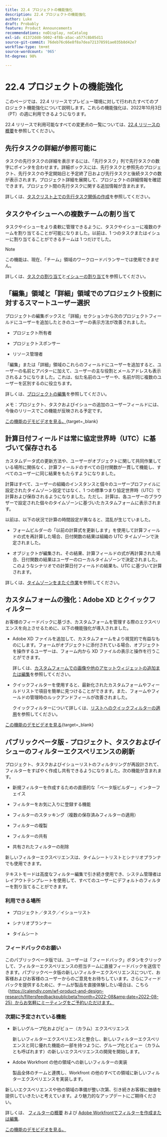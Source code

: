 ```yaml
---
title: 22.4 プロジェクトの機能強化
description: 22.4 プロジェクトの機能強化
author: Luke
draft: Probably
feature: Product Announcements
recommendations: noDisplay, noCatalog
exl-id: 41372dd8-5002-4f8b-a5ac-a577c8b05d11
source-git-commit: 76deb76c66e8f8a7dea721378591ae035b8d42e7
workflow-type: tm+mt
source-wordcount: '965'
ht-degree: 98%

---
```


# 22.4 プロジェクトの機能強化

このページでは、22.4 リリースでプレビュー環境に対して行われたすべてのプロジェクト機能強化について説明します。これらの機能強化は、2022年10月3日（PT）の週に利用できるようになります。

22.4 リリースで利用可能なすべての変更点の一覧については、[22.4 リリースの概要](/help/quicksilver/product-announcements/product-releases/22.4-release-activity/22-4-release-overview.md)を参照してください。

## 先行タスクの詳細が参照可能に

タスクの先行タスクの詳細を表示するには、「先行タスク」列で先行タスクの数字にポインタを合わせます。詳細ボックスには、先行タスクと参照先のプロジェクト、先行タスクの予定開始日と予定終了日および先行タスクと後続タスクの数が表示されます。プロジェクト詳細を展開して、プロジェクトの詳細情報を確認できます。プロジェクト間の先行タスクに関する追加情報が含まれます。

詳しくは、[タスクリスト上での先行タスク関係の作成](/help/quicksilver/manage-work/tasks/use-prdcssrs/create-predecessors-on-task-list.md)を参照してください。

## タスクやイシューへの複数チームの割り当て

タスクやイシューをより柔軟に管理できるように、タスクやイシューに複数のチームを割り当てることが可能になりました。以前は、1 つのタスクまたはイシューに割り当てることができるチームは 1 つだけでした。

>[!NOTE]
>
>この機能は、現在、「チーム」領域のワークロードバランサーでは使用できません。

詳しくは、[タスクの割り当て](/help/quicksilver/manage-work/tasks/assign-tasks/assign-tasks.md)と[イシューの割り当て](/help/quicksilver/manage-work/issues/manage-issues/assign-issues.md)を参照してください。

## 「編集」領域と「詳細」領域でのプロジェクト役割に対するスマートユーザー選択

プロジェクトの編集ボックスと「詳細」セクションから次のプロジェクトフィールドにユーザーを追加したときのユーザーの表示方法が改善されました。

* プロジェクト所有者

* プロジェクトスポンサー

* リソース管理者

「編集」または「詳細」領域のこれらのフィールドにユーザーを追加すると、ユーザーの名前とアバターに加えて、ユーザーの主な役割とメールアドレスも表示されるようになりました。これは、似た名前のユーザーや、名前が同じ複数のユーザーを区別するのに役立ちます。

詳しくは、[プロジェクトの編集](/help/quicksilver/manage-work/projects/manage-projects/edit-projects.md)を参照してください。

メモ：プロジェクト、タスクおよびイシューの追加のユーザーフィールドには、今後のリリースでこの機能が反映される予定です。

[この機能のデモビデオを見る。](https://video.tv.adobe.com/v/3412390/){target=_blank}

## 計算日付フィールドは常に協定世界時（UTC）に基づいて保存される

カスタムデータ式の更新方法や、ユーザーがオブジェクトに関して共同作業している場所に関係なく、計算フィールドのすべての日付関数が一貫して機能し、すべてのユーザーに同じ結果をもたらすようになりました。

計算はすべて、ユーザーの組織のインスタンスと個々のユーザープロファイルに設定されたタイムゾーン設定ではなく、1 つの標準つまり協定世界時（UTC）で計算および保存されるようになりました。ただし、計算は、各ユーザーのブラウザーで設定された個々のタイムゾーンに基づいたカスタムフォームに表示されます。

以前は、以下の状況で計算の時間設定が異なると、混乱が生じていました。

* フォームビルダーの「以前の計算式を更新します」を使用して計算フィールドの式を再計算した場合、日付関数の結果は組織の UTC タイムゾーンで決定されました。

* オブジェクトが編集され、その結果、計算フィールドの式が再計算された場合、日付関数の結果はユーザーのローカルタイムゾーンで決定されました。このようなシナリオでの計算日付フィールドの結果も、UTC に基づいて計算されます。

詳しくは、[タイムゾーンをまたぐ作業](/help/quicksilver/workfront-basics/tips-tricks-and-troubleshooting/working-across-timezones.md)を参照してください。

## カスタムフォームの強化：Adobe XD とクイックフィルター

お客様のフィードバックに基づき、カスタムフォームを管理する際のエクスペリエンスを向上させるために、以下の機能強化が導入されました。

* Adobe XD ファイルを追加して、カスタムフォームをより視覚的で有益なものにします。フォームがオブジェクトに添付されている場合、オブジェクトを操作するユーザーは、フォーム内から XD ファイルの表示と操作を行うことができます。

  詳しくは、[カスタムフォームでの画像や他のアセットウィジェットの追加または編集](/help/quicksilver/administration-and-setup/customize-workfront/create-manage-custom-forms/add-widget-or-edit-its-properties-in-a-custom-form.md)を参照してください。

* クイックフィルターを使用すると、最新化されたカスタムフォームやフィールドリストで項目を簡単に見つけることができます。また、フォームやフィールドの管理時のルックアンドフィールが改善されました。

  クイックフィルターについて詳しくは、[リストへのクイックフィルターの適用](/help/quicksilver/workfront-basics/navigate-workfront/use-lists/apply-quick-filter-list.md)を参照してください。

[この機能のデモビデオを見る](https://video.tv.adobe.com/v/3412469/){target=_blank}

## パブリックベータ版 - プロジェクト、タスクおよびイシューのフィルターエクスペリエンスの刷新

プロジェクト、タスクおよびイシューリストのフィルタリングが再設計されて、フィルターをすばやく作成し共有できるようになりました。次の機能が含まれます。

* 新規フィルターを作成するための直感的な「ベータ版ビルダー」インターフェイス

* フィルターをお気に入りに登録する機能

* フィルターのスタッキング（複数の保存済みフィルターの適用）

* フィルターの複製

* フィルターの共有

* 共有されたフィルターの削除


新しいフィルターエクスペリエンスは、タイムシートリストとシナリオプランナでも使用できます。

テキストモードは高度なフィルター編集で引き続き使用でき、システム管理者はレイアウトテンプレートを使用して、すべてのユーザーにデフォルトのフィルターを割り当てることができます。

### 利用できる場所

* プロジェクト／タスク／イシューリスト

* シナリオプランナー

* タイムシート


### フィードバックのお願い

このパブリックベータ版では、ユーザーは「フィードバック」ボタンをクリックして、フィルターエクスペリエンスの担当チームに直接フィードバックを送信できます。パブリックベータ版の新しいフィルターエクスペリエンスについて、お客様およびお客様のユーザーからのご意見をお待ちしています。さらにフィードバックを提供するために、チームが製品を直接体験したい場合は、こちら（https://calendly.com/wf-product-and-design-research/filtersfeedbackpublicbeta?month=2022-08&amp;date=2022-08-25）からお気軽にミーティングをご予約いただけます。

### 次期に予定されている機能

* 新しいグループ化およびビュー（カラム）エクスペリエンス

  新しいフィルターエクスペリエンスと整合し、新しいフィルターエクスペリエンスと同じ優れた機能の一部を持つように、グループ化とビュー（カラムとも呼ばれます）の新しいエクスペリエンスの開発を開始します。

* Adobe Workfront の他の領域への新しいフィルターの実装

  製品全体のチームと連携し、Workfront の他のすべての領域に新しいフィルターエクスペリエンスを実装します。


新しいエクスペリエンスや他の領域の準備が整い次第、引き続きお客様に価値を提供していきたいと考えています。より魅力的なアップデートにご期待ください。

詳しくは、 [フィルターの概要](/help/quicksilver/reports-and-dashboards/reports/reporting-elements/filters-overview.md) および [Adobe Workfrontでフィルターを作成または編集](/help/quicksilver/reports-and-dashboards/reports/reporting-elements/create-filters.md).

[この機能のデモビデオを見る。](https://video.tv.adobe.com/v/3412391/)
